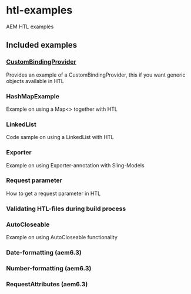 # htl-examples
AEM HTL examples

## Included examples

### [CustomBindingProvider](/heervisscher/htl-examples/blob/master/core/src/main/java/com/adobe/examples/htl/core/bindings/CustomBindingProvider.java)
Provides an example of a CustomBindingProvider, this if you want generic objects available in HTL

### HashMapExample
Example on using a Map<> together with HTL

### LinkedList
Code sample on using a LinkedList with HTL

### Exporter
Example on using Exporter-annotation with Sling-Models

### Request parameter
How to get a request parameter in HTL

### Validating HTL-files during build process

### AutoCloseable
Example on using AutoCloseable functionality

### Date-formatting (aem6.3)

### Number-formatting (aem6.3)

### RequestAttributes (aem6.3)


